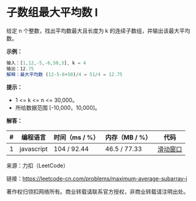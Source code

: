 # 子数组最大平均数 I

给定 n 个整数，找出平均数最大且长度为 k 的连续子数组，并输出该最大平均数。

**示例：**

``` javascript
输入：[1,12,-5,-6,50,3], k = 4
输出：12.75
解释：最大平均数 (12-5-6+50)/4 = 51/4 = 12.75
```

**提示：**

- 1 <= k <= n <= 30,000。
- 所给数据范围 [-10,000，10,000]。

**解答：**

**#**|**编程语言**|**时间（ms / %）**|**内存（MB / %）**|**代码**
--|--|--|--|--
1|javascript|104 / 92.44|46.5 / 77.33|[滑动窗口](./javascript/ac_v1.js)

来源：力扣（LeetCode）

链接：https://leetcode-cn.com/problems/maximum-average-subarray-i

著作权归领扣网络所有。商业转载请联系官方授权，非商业转载请注明出处。
